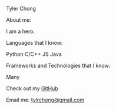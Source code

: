 Tyler Chong

About me:

I am a hero.

Languages that I know:

Python
C/C++
JS
Java

Frameworks and Technologies that I know:

Many

Check out my [GitHub](https://github.com/Viltaria)

Email me: tylrchong@gmail.com
